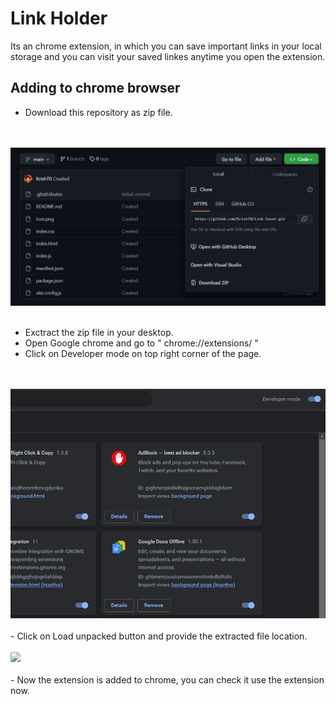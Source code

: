 # Link Holder

Its an chrome extension, in which you can save important links in your local storage and you can visit your saved linkes anytime you open the extension.

## Adding to chrome browser
- Download this repository as zip file.
<br>
<br>
<img src="./IMG/s1.png">
<br>
<br>

- Exctract the zip file in your desktop.
- Open Google chrome and go to  " <a>chrome://extensions/</a> "
- Click on Developer mode on top right corner of the page.
<br>
<br>
<img src="./IMG/s3.png">
<br>
<br>
- Click on Load unpacked button and provide the extracted file location.
<br>
<br>
<img src="./">
<br>
<br>
- Now the extension is added to chrome, you can check it use the extension now.